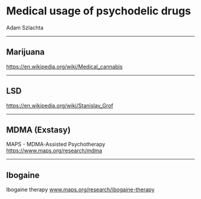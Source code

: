 <!-- class: center, middle, inverse -->

# Medical usage of psychodelic drugs

Adam Szlachta

---
## Marijuana

https://en.wikipedia.org/wiki/Medical_cannabis

---
## LSD

https://en.wikipedia.org/wiki/Stanislav_Grof

---
## MDMA (Exstasy)

MAPS - MDMA-Assisted Psychotherapy
https://www.maps.org/research/mdma

---
## Ibogaine


Ibogaine therapy
www.maps.org/research/ibogaine-therapy
